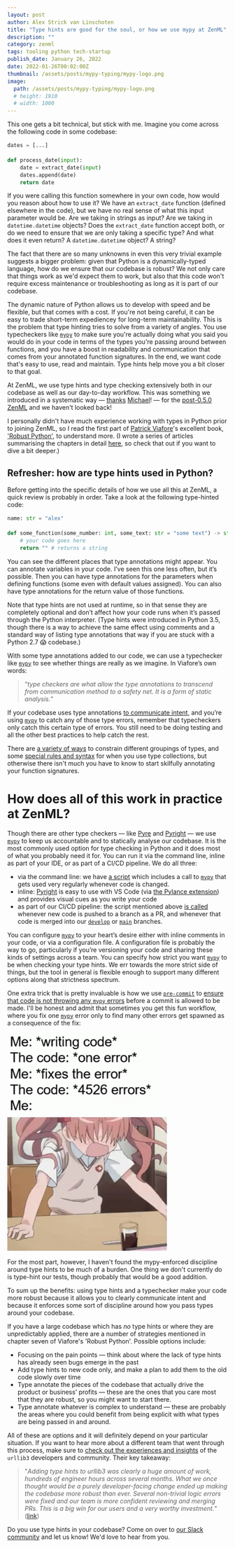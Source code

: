 ```yaml
---
layout: post
author: Alex Strick van Linschoten
title: "Type hints are good for the soul, or how we use mypy at ZenML"
description: ""
category: zenml
tags: tooling python tech-startup
publish_date: January 26, 2022
date: 2022-01-26T00:02:00Z
thumbnail: /assets/posts/mypy-typing/mypy-logo.png
image:
  path: /assets/posts/mypy-typing/mypy-logo.png
  # height: 1910
  # width: 1000
---
```


This one gets a bit technical, but stick with me. Imagine you come across the following code in some codebase:

```python
dates = [...]

def process_date(input):
	date = extract_date(input)
	dates.append(date)
	return date
```

If you were calling this function somewhere in your own code, how would you reason about how to use it? We have an `extract_date` function (defined elsewhere in the code), but we have no real sense of what this input parameter would be. Are we taking in strings as input? Are we taking in `datetime.datetime` objects? Does the `extract_date` function accept both, or do we need to ensure that we are only taking a specific type? And what does it even return? A `datetime.datetime` object? A string?

The fact that there are so many unknowns in even this very trivial example suggests a bigger problem: given that Python is a dynamically-typed language, how do we ensure that our codebase is robust? We not only care that things work as we'd expect them to work, but also that this code won't require excess maintenance or troubleshooting as long as it is part of our codebase.

The dynamic nature of Python allows us to develop with speed and be flexible, but that comes with a cost. If you're not being careful, it can be easy to trade short-term expediencey for long-term maintainability. This is the problem that type hinting tries to solve from a variety of angles. You use typecheckers like [`mypy`](http://mypy-lang.org/) to make sure you're actually doing what you said you would do in your code in terms of the types you're passing around between functions, and you have a boost in readability and communication that comes from your annotated function signatures. In the end, we want code that's easy to use, read and maintain. Type hints help move you a bit closer to that goal.

At ZenML, we use type hints and type checking extensively both in our codebase as well as our day-to-day workflow. This was something we introduced in a systematic way — [thanks](https://github.com/zenml-io/zenml/pull/117) [Michael](https://github.com/zenml-io/zenml/pull/137)! — for the [post-0.5.0 ZenML](https://blog.zenml.io/release_0_5_x/) and we haven't looked back!

I personally didn't have much experience working with types in Python prior to joining ZenML, so I read the first part of [Patrick Viafore](https://www.linkedin.com/in/patviafore)'s excellent book, ['Robust Python'](https://www.amazon.com/Robust-Python-Write-Clean-Maintainable/dp/1098100662?tag=soumet-20), to understand more. (I wrote a series of articles summarising the chapters in detail [here](https://mlops.systems/categories/#robustpython), so check that out if you want to dive a bit deeper.)

## Refresher: how are type hints used in Python?

Before getting into the specific details of how we use all this at ZenML, a quick review is probably in order. Take a look at the following type-hinted code:

```python
name: str = "alex"

def some_function(some_number: int, some_text: str = "some text") -> str:
	# your code goes here
	return "" # returns a string
```

You can see the different places that type annotations might appear. You can annotate variables in your code. I’ve seen this one less often, but it’s possible. Then you can have type annotations for the parameters when defining functions (some even with default values assigned). You can also have type annotations for the return value of those functions.

Note that type hints are not used at runtime, so in that sense they are completely optional and don’t affect how your code runs when it’s passed through the Python interpreter. (Type hints were introduced in Python 3.5, though there is a way to achieve the same effect using comments and a standard way of listing type annotations that way if you are stuck with a Python 2.7 😱 codebase.)

With some type annotations added to our code, we can use a typechecker like [`mypy`](http://mypy-lang.org/) to see whether things are really as we imagine. In Viafore’s own words:

> “*type checkers are what allow the type annotations to transcend from communication method to a safety net. It is a form of static analysis.*”

If your codebase uses type annotations [to communicate intent](https://mlops.systems/robustpython/python/books-i-read/2021/12/29/robust-python-1.html), and you’re using [`mypy`](http://mypy-lang.org/) to catch any of those type errors, remember that typecheckers only catch this certain type of errors. You still need to be doing testing and all the other best practices to help catch the rest.

There are [a variety of ways](https://mlops.systems/robustpython/python/books-i-read/2022/01/08/robust-python-4.html) to constrain different groupings of types, and some [special rules and syntax](https://mlops.systems/robustpython/python/books-i-read/2022/01/18/robust-python-5.html) for when you use type collections, but otherwise there isn't much you have to know to start skilfully annotating your function signatures.

# How does all of this work in practice at ZenML?

Though there are other type checkers — like [Pyre](https://pyre-check.org/) and [Pyright](https://github.com/microsoft/pyright) — we use [`mypy`](http://mypy-lang.org/) to keep us accountable and to statically analyse our codebase. It is the most commonly used option for type checking in Python and it does most of what you probably need it for. You can run it via the command line, inline as part of your IDE, or as part of a CI/CD pipeline. We do all three:

- via the command line: we have [a script](https://github.com/zenml-io/zenml/blob/main/scripts/lint.sh) which includes a call to [`mypy`](http://mypy-lang.org/) that gets used very regularly whenever code is changed.
- inline: [Pyright](https://github.com/microsoft/pyright) is easy to use with VS Code (via [the Pylance extension](https://marketplace.visualstudio.com/items?itemName=ms-python.vscode-pylance)) and provides visual cues as you write your code
- as part of our CI/CD pipeline: the script mentioned above [is called](https://github.com/zenml-io/zenml/blob/main/.github/workflows/main.yml) whenever new code is pushed to a branch as a PR, and whenever that code is merged into our [`develop`](https://github.com/zenml-io/zenml/tree/develop) or [`main`](https://github.com/zenml-io/zenml) branches.

You can configure [`mypy`](http://mypy-lang.org/) to your heart’s desire either with inline comments in your code, or via a configuration file. A configuration file is probably the way to go, particularly if you’re versioning your code and sharing these kinds of settings across a team. You can specify how strict you want [`mypy`](http://mypy-lang.org/) to be when checking your type hints. We err towards the more strict side of things, but the tool in general is flexible enough to support many different options along that strictness spectrum.

One extra trick that is pretty invaluable is how we use [`pre-commit`](https://pre-commit.com/) to [ensure that code is not throwing any `mypy` errors](https://github.com/zenml-io/zenml/blob/develop/.pre-commit-config.yaml) before a commit is allowed to be made. I'll be honest and admit that sometimes you get this fun workflow, where you fix one [`mypy`](http://mypy-lang.org/) error only to find many other errors get spawned as a consequence of the fix:

![GIF showing one fixed error leading to a series of other errors needing fixing](../assets/posts/mypy-typing/xd-programming.gif)

For the most part, however, I haven't found the mypy-enforced discipline around type hints to be much of a burden. One thing we don't currently do is type-hint our tests, though probably that would be a good addition.

To sum up the benefits: using type hints and a typechecker make your code more robust because it allows you to clearly communicate intent and because it enforces some sort of discipline around how you pass types around your codebase.

If you have a large codebase which has *no* type hints or where they are unpredictably applied, there are a number of strategies mentioned in chapter seven of Viafore's 'Robust Python'. Possible options include:

- Focusing on the pain points — think about where the lack of type hints has already seen bugs emerge in the past
- Add type hints to new code only, and make a plan to add them to the old code slowly over time
- Type annotate the pieces of the codebase that actually drive the product or business’ profits — these are the ones that you care most that they are robust, so you might want to start there.
- Type annotate whatever is complex to understand — these are probably the areas where you could benefit from being explicit with what types are being passed in and around.

All of these are options and it will definitely depend on your particular situation. If you want to hear more about a different team that went through this process, make sure to [check out the experiences and insights](https://sethmlarson.dev/blog/tests-arent-enough-case-study-after-adding-types-to-urllib3) of the `urllib3` developers and community. Their key takeaway:

> "*Adding type hints to urllib3 was clearly a huge amount of work, hundreds of engineer hours across several months. What we once thought would be a purely developer-facing change ended up making the codebase more robust than ever. Several non-trivial logic errors were fixed and our team is more confident reviewing and merging PRs. This is a big win for our users and a very worthy investment.*" ([link](https://sethmlarson.dev/blog/tests-arent-enough-case-study-after-adding-types-to-urllib3))

Do you use type hints in your codebase? Come on over to [our Slack community](https://zenml.io/slack-invite/) and let us know! We'd love to hear from you.